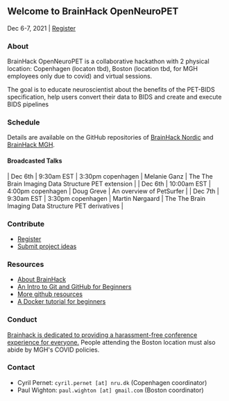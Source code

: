 ## Welcome to BrainHack OpenNeuroPET

Dec 6-7, 2021 | [Register](https://forms.gle/M9QMk2dtguJLmFJB7)

### About

BrainHack OpenNeuroPET is a collaborative hackathon with 2 physical location: Copenhagen (locaton tbd), Boston (location tbd, for MGH employees only due to covid) and virtual sessions.

The goal is to educate neuroscientist about the benefits of the PET-BIDS specification, help users convert their data to BIDS and create and execute BIDS pipelines

### Schedule

Details are available on the GitHub repositories of [BrainHack Nordic](https://github.com/openneuropet/outreach/tree/main/Brainhack-Nordic2021) and [BrainHack MGH](https://github.com/openneuropet/outreach/tree/main/Brainhack-MGH2021).

#### Broadcasted Talks

| Dec 6th | 9:30am EST | 3:30pm copenhagen | Melanie Ganz | The The Brain Imaging Data Structure PET extension |
| Dec 6th | 10:00am EST | 4:00pm copenhagen | Doug Greve | An overview of PetSurfer |
| Dec 7th | 9:30am EST | 3:30pm copenhagen | Martin Nørgaard | The The Brain Imaging Data Structure PET derivatives |

### Contribute

- [Register](https://goo.gl/de4J2P)
- [Submit project ideas](https://github.com/openneuropet/outreach/issues/new?assignees=&labels=&template=brainhack-.md&title=%5BBrainHack%5D)

### Resources

- [About BrainHack](https://brainhack.org/about.html)
- [An Intro to Git and GitHub for Beginners](https://product.hubspot.com/blog/git-and-github-tutorial-for-beginners)
- [More github resources](https://guides.github.com/)
- [A Docker tutorial for beginners](https://docker-curriculum.com/)

### Conduct

[Brainhack is dedicated to providing a harassment-free conference experience for everyone.](https://brainhack.org/code-of-conduct.html)  People attending the Boston location must also abide by MGH's COVID policies.

### Contact

- Cyril Pernet: `cyril.pernet [at] nru.dk` (Copenhagen coordinator)
- Paul Wighton: `paul.wighton [at] gmail.com` (Boston coordinator)
